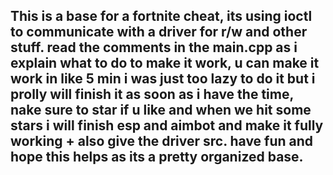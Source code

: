 ## This is a base for a fortnite cheat, its using ioctl to communicate with a driver for r/w and other stuff. read the comments in the main.cpp as i explain what to do to make it work, u can make it work in like 5 min i was just too lazy to do it but i prolly will finish it as soon as i have the time, nake sure to star if u like and when we hit some stars i will finish esp and aimbot and make it fully working + also give the driver src. have fun and hope this helps as its a pretty organized base.  
